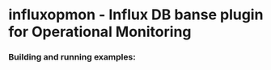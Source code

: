 # influxopmon - Influx DB banse plugin for Operational Monitoring

### Building and running examples:

